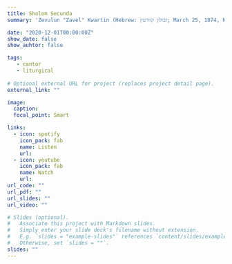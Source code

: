 ```yaml
---
title: Sholom Secunda
summary: 'Zevulun "Zavel" Kwartin (Hebrew: זבולון קוורטין; March 25, 1874, Novoarkhanhelsk, Yelisavetgradsky Uyezd, Kherson Governorate, Russian Empire - October 3, 1952, United States) was a Russian-born chazzan (cantor) and composer.'

date: "2020-12-01T00:00:00Z"
show_date: false
show_auhtor: false

tags:
   - cantor
   - liturgical
   
# Optional external URL for project (replaces project detail page).
external_link: ""

image:
  caption: 
  focal_point: Smart

links:
  - icon: spotify
    icon_pack: fab
    name: Listen
    url: 
  - icon: youtube
    icon_pack: fab
    name: Watch
    url: 
url_code: ""
url_pdf: ""
url_slides: ""
url_video: ""

# Slides (optional).
#   Associate this project with Markdown slides.
#   Simply enter your slide deck's filename without extension.
#   E.g. `slides = "example-slides"` references `content/slides/example-slides.md`.
#   Otherwise, set `slides = ""`.
slides: ""
---
```


